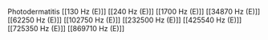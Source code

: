 Photodermatitis
[[130 Hz (E)]]
[[240 Hz (E)]]
[[1700 Hz (E)]]
[[34870 Hz (E)]]
[[62250 Hz (E)]]
[[102750 Hz (E)]]
[[232500 Hz (E)]]
[[425540 Hz (E)]]
[[725350 Hz (E)]]
[[869710 Hz (E)]]